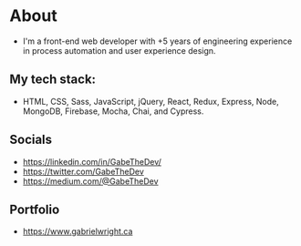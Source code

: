 # About
- I'm a front-end web developer with +5 years of engineering experience in process automation and user experience design.

## My tech stack:
- HTML, CSS, Sass, JavaScript, jQuery, React, Redux, Express, Node, MongoDB, Firebase, Mocha, Chai, and Cypress.

## Socials
- https://linkedin.com/in/GabeTheDev/
- https://twitter.com/GabeTheDev
- https://medium.com/@GabeTheDev

## Portfolio
- https://www.gabrielwright.ca





<!---
gabrielwright1/gabrielwright1 is a ✨ special ✨ repository because its `README.md` (this file) appears on your GitHub profile.
You can click the Preview link to take a look at your changes.
--->
